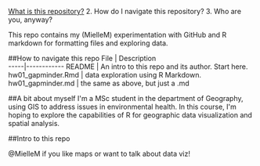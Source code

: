 [What is this repository?](#intro_to_this_repo)
2. How do I navigate this repository?
3. Who are you, anyway? 
 
 
This repo contains my (MielleM) experimentation with GitHub and R markdown for formatting files and exploring data.


##How to navigate this repo
File | Description  
-----|------------ 
README | An intro to this repo and its author. Start here.
hw01_gapminder.Rmd | data exploration using R Markdown.
hw01_gapminder.md | the same as above, but just a .md


##A bit about myself 
I'm a MSc student in the department of Geography, using GIS to address issues in environmental health. 
In this course, I'm hoping to explore the capabilities of R for geographic data visualization and spatial analysis. 















##Intro to this repo

@MielleM if you like maps or want to talk about data viz!


